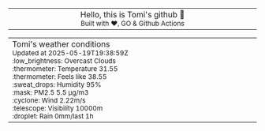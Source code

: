 
<div align="center">
<table>
<tbody>
<td align="center">
<img width="2000" height="0"><br>
Hello, this is Tomi's github 👋<br>
<sup>Built with ❤️, GO & Github Actions</sup><br>
<img width="2000" height="0">
</td>
</tbody>
</table>
</div>
<table>
<tbody>
<td align="left">
<img width="2000" height="0"><br>
Tomi's weather conditions<br>
<sup>Updated at 2025-05-19T19:38:59Z</sup><br>
<sup>:low_brightness: Overcast Clouds</sup><br>
<sup>:thermometer: Temperature 31.55 </sup><br>
<sup>:thermometer: Feels like 38.55</sup><br>
<sup>:sweat_drops: Humidity 95%</sup><br>
<sup>:mask: PM2.5 5.5 μg/m3</sup><br>
<sup>:cyclone: Wind 2.22m/s </sup><br>
<sup>:telescope: Visibility 10000m </sup><br>
<sup>:droplet: Rain 0mm/last 1h </sup><br>
<img width="2000" height="0">
</td>
<td align="left">
<img width="2000" height="0"><br>
<br>
<img width="2000" height="0">
</td>
</tbody>
</table>
</div>
    